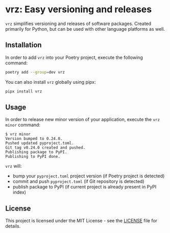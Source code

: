 # vrz: Easy versioning and releases

`vrz` simplifies versioning and releases of software packages. Created primarily for Python, but can be used with other language platforms as well.

## Installation

In order to add `vrz` into your Poetry project, execute the following command:

```bash
poetry add --group=dev vrz
```

You can also install `vrz` globally using pipx:

```bash
pipx install vrz
```

## Usage

In order to release new minor version of your application, execute the `vrz minor` command:

```
$ vrz minor
Version bumped to 0.24.0.
Pushed updated pyproject.toml.
Git tag v0.24.0 created and pushed.
Publishing package to PyPI.
Publishing to PyPI done.
```

`vrz` will:
- bump your `pyproject.toml` project version (if Poetry project is detected)
- commit and push `pyproject.toml` (if Git repository is detected)
- publish package to PyPI (if current project is already present in PyPI index)

## License

This project is licensed under the MIT License - see the [LICENSE](LICENSE) file for details.